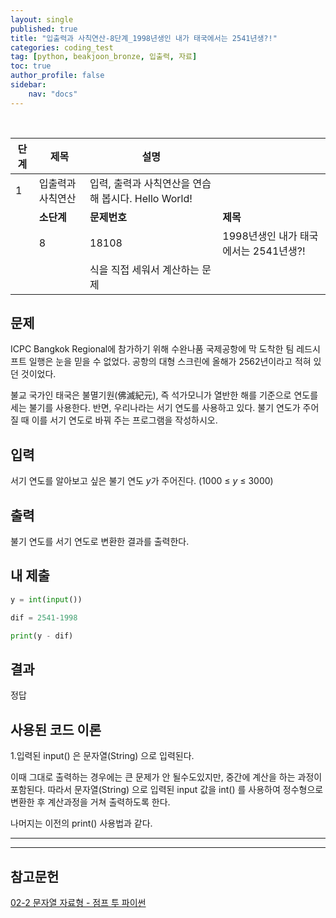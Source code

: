 ```yaml
---
layout: single
published: true
title: "입출력과 사칙연산-8단계_1998년생인 내가 태국에서는 2541년생?!"
categories: coding_test
tag: [python, beakjoon_bronze, 입출력, 자료]
toc: true
author_profile: false
sidebar:
    nav: "docs"
---
```


<br>

| 단계  | 제목        | 설명                                  |                           |
| --- | --------- | ----------------------------------- | ------------------------- |
| 1   | 입출력과 사칙연산 | 입력, 출력과 사칙연산을 연습해 봅시다. Hello World! |                           |
|     | **소단계**   | **문제번호**                            | **제목**                    |
|     | 8         | 18108                               | 1998년생인 내가 태국에서는 2541년생?! |
|     |           | 식을 직접 세워서 계산하는 문제                   |                           |

## 문제

ICPC Bangkok Regional에 참가하기 위해 수완나품 국제공항에 막 도착한 팀 레드시프트 일행은 눈을 믿을 수 없었다. 공항의 대형 스크린에 올해가 2562년이라고 적혀 있던 것이었다.

불교 국가인 태국은 불멸기원(佛滅紀元), 즉 석가모니가 열반한 해를 기준으로 연도를 세는 불기를 사용한다. 반면, 우리나라는 서기 연도를 사용하고 있다. 불기 연도가 주어질 때 이를 서기 연도로 바꿔 주는 프로그램을 작성하시오.

## 입력

서기 연도를 알아보고 싶은 불기 연도 *y*가 주어진다. (1000 ≤ *y* ≤ 3000)

## 출력

불기 연도를 서기 연도로 변환한 결과를 출력한다.

## 내 제출

```python
y = int(input())

dif = 2541-1998

print(y - dif)
```

## 결과

정답

## 사용된 코드 이론

1.입력된 input() 은 문자열(String) 으로 입력된다.

이때 그대로 출력하는 경우에는 큰 문제가 안 될수도있지만, 중간에 계산을 하는 과정이 포함된다. 따라서 문자열(String) 으로 입력된 input 값을 int() 를 사용하여 정수형으로 변환한 후 계산과정을 거쳐 출력하도록 한다.



나머지는 이전의 print() 사용법과 같다. 

---

---

## 참고문헌

[02-2 문자열 자료형 - 점프 투 파이썬](https://wikidocs.net/13)
